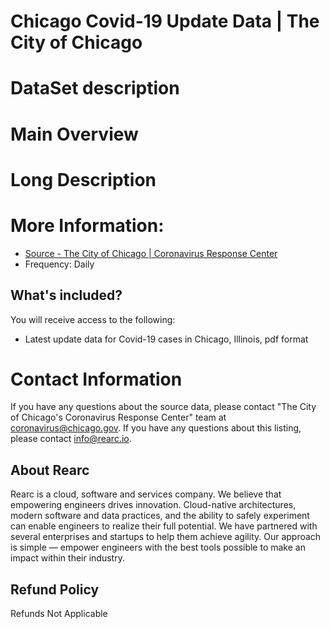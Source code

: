 # Chicago Covid-19 Update Data  | The City of Chicago

# DataSet description

# Main Overview

# Long Description

# More Information:
- [Source - The City of Chicago | Coronavirus Response Center](https://www.chicago.gov/city/en/sites/covid-19/home.html)  
- Frequency: Daily

## What's included?
You will receive access to the following:
- Latest update data for Covid-19 cases in Chicago, Illinois, pdf format

# Contact Information
If you have any questions about the source data, please contact "The City of Chicago's Coronavirus Response Center" team at coronavirus@chicago.gov. If you have any questions about this listing, please contact info@rearc.io.

## About Rearc
Rearc is a cloud, software and services company. We believe that empowering engineers drives innovation. Cloud-native architectures, modern software and data practices, and the ability to safely experiment can enable engineers to realize their full potential. We have partnered with several enterprises and startups to help them achieve agility. Our approach is simple — empower engineers with the best tools possible to make an impact within their industry.

## Refund Policy  
Refunds Not Applicable